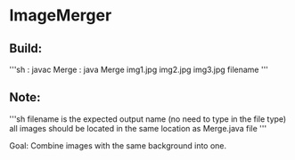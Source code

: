 # ImageMerger

## Build:
'''sh
: javac Merge
: java Merge img1.jpg img2.jpg img3.jpg filename
'''
## Note:
'''sh
filename is the expected output name (no need to type in the file type)
all images should be located in the same location as Merge.java file
'''

Goal: Combine images with the same background into one.
